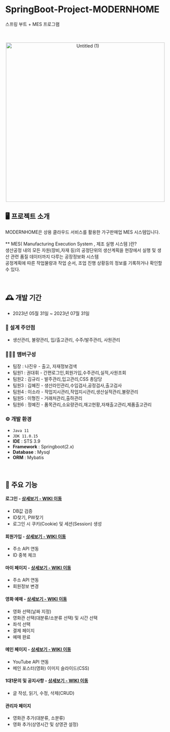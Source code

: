 # SpringBoot-Project-MODERNHOME
스프링 부트 + MES 프로그램
<br>
<br>
<br>

<div align="center">
<img width="500" alt="Untitled (1)" src="https://github.com/kimhyejin1030/Java/assets/131628934/ef6f2881-33bd-4277-a0bd-94cf2fffecee">
</div>

## 🖥️ 프로젝트 소개
MODERNHOME은 상용 클라우드 서비스를 활용한 가구판매업 MES 시스템입니다.<br><br>
** MES( Manufacturing Execution System , 제조 실행 시스템 )란?<br>
생산공정 내의 모든 자원(장비,자재 등)의 공정단위의 생산계획을 현장에서 실행 및 생산 관련 품질 데이터까지 다루는 공장정보화 시스템<br>
공정계획에 따른 작업물량과 작업 순서, 조업 진행 상황등의 정보를 기록하거나 확인할 수 있다.   
<br>
<br>

## 🕰️ 개발 기간
* 2023년 05월 31일 ~ 2023년 07월 31일

### 📍 설계 주안점
- 생산관리, 불량관리, 입/출고관리, 수주/발주관리, 사원관리

### 🧑‍🤝‍🧑 맴버구성
 - 팀장  : 나진우 - 출고, 자재정보검색
 - 팀원1 : 권대휘 - 간편로그인,회원가입,수주관리,실적,사원조회
 - 팀원2 : 김규리 - 발주관리,입고관리,CSS 총담당
 - 팀원3 : 김혜진 - 생산라인관리,수입검사,공정검사,출고검사
 - 팀원4 : 이소라 - 작업지시관리,작업지시관리,생산실적관리,불량관리
 - 팀원5 : 이형진 - 거래처관리,출하관리
 - 팀원6 : 정예진 - 품목관리,소요량관리,재고현황,자재출고관리,제품출고관리

### ⚙️ 개발 환경
- `Java 11`
- `JDK 11.0.15`
- **IDE** : STS 3.9
- **Framework** : Springboot(2.x)
- **Database** : Mysql
- **ORM** : Mybatis

<br>

## 📌 주요 기능
#### 로그인 - <a href="https://github.com/chaehyuenwoo/SpringBoot-Project-MEGABOX/wiki/%EC%A3%BC%EC%9A%94-%EA%B8%B0%EB%8A%A5-%EC%86%8C%EA%B0%9C(Login)" >상세보기 - WIKI 이동</a>
- DB값 검증
- ID찾기, PW찾기
- 로그인 시 쿠키(Cookie) 및 세션(Session) 생성
#### 회원가입 - <a href="https://github.com/chaehyuenwoo/SpringBoot-Project-MEGABOX/wiki/%EC%A3%BC%EC%9A%94-%EA%B8%B0%EB%8A%A5-%EC%86%8C%EA%B0%9C(Member)" >상세보기 - WIKI 이동</a>
- 주소 API 연동
- ID 중복 체크
#### 마이 페이지 - <a href="https://github.com/chaehyuenwoo/SpringBoot-Project-MEGABOX/wiki/%EC%A3%BC%EC%9A%94-%EA%B8%B0%EB%8A%A5-%EC%86%8C%EA%B0%9C(Member)" >상세보기 - WIKI 이동</a>
- 주소 API 연동
- 회원정보 변경

#### 영화 예매 - <a href="https://github.com/chaehyuenwoo/SpringBoot-Project-MEGABOX/wiki/%EC%A3%BC%EC%9A%94-%EA%B8%B0%EB%8A%A5-%EC%86%8C%EA%B0%9C(%EC%98%81%ED%99%94-%EC%98%88%EB%A7%A4)" >상세보기 - WIKI 이동</a>
- 영화 선택(날짜 지정)
- 영화관 선택(대분류/소분류 선택) 및 시간 선택
- 좌석 선택
- 결제 페이지
- 예매 완료
#### 메인 페이지 - <a href="https://github.com/chaehyuenwoo/SpringBoot-Project-MEGABOX/wiki/%EC%A3%BC%EC%9A%94-%EA%B8%B0%EB%8A%A5-%EC%86%8C%EA%B0%9C(%EB%A9%94%EC%9D%B8-Page)" >상세보기 - WIKI 이동</a>
- YouTube API 연동
- 메인 포스터(영화) 이미지 슬라이드(CSS)
#### 1대1문의 및 공지사항 - <a href="" >상세보기 - WIKI 이동</a> 
- 글 작성, 읽기, 수정, 삭제(CRUD)

#### 관리자 페이지 
- 영화관 추가(대분류, 소분류)
- 영화 추가(상영시간 및 상영관 설정)




    


    
